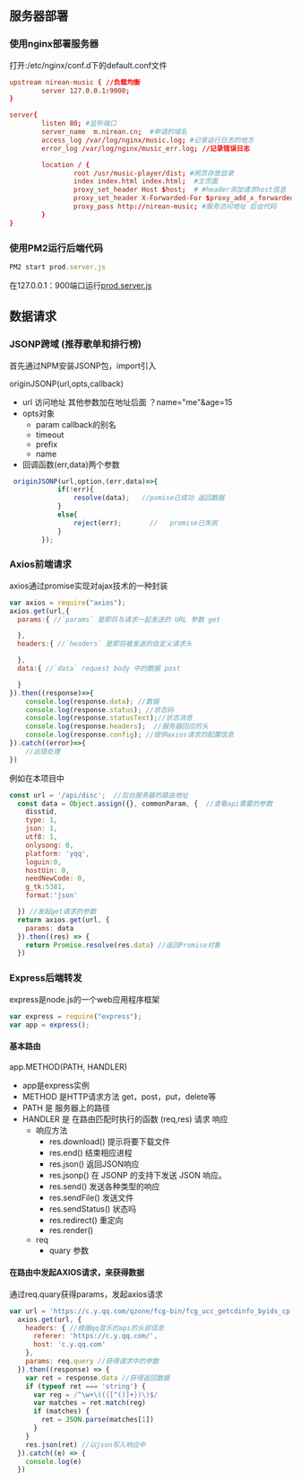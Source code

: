 ## 服务器部署
### 使用nginx部署服务器
打开:/etc/nginx/conf.d下的default.conf文件
```conf
upstream nirean-music { //负载均衡
        server 127.0.0.1:9000;
}

server{
        listen 80; #监听端口
        server_name  m.nirean.cn;  #申请的域名
        access_log /var/log/nginx/music.log; #记录运行日志的地方
        error_log /var/log/nginx/music_err.log; //记录错误日志

        location / {
                root /usr/music-player/dist; #网页存放目录
                index index.html index.html;  #主页面
                proxy_set_header Host $host;  # #header添加请求host信息
                proxy_set_header X-Forwarded-For $proxy_add_x_forwarded_for; # 增加代理记录
                proxy_pass http://nirean-music; #服务访问地址 后台代码
        }
}

```
### 使用PM2运行后端代码
```js
PM2 start prod.server.js
```
在127.0.0.1：900端口运行[prod.server.js](./prod.server.js)

## 数据请求

### JSONP跨域 (推荐歌单和排行榜)
首先通过NPM安装JSONP包，import引入

originJSONP(url,opts,callback)
* url 访问地址 其他参数加在地址后面 ？name="me"&age=15
* opts对象
  * param callback的别名
  * timeout
  * prefix
  * name 
* 回调函数(err,data)两个参数
```js
 originJSONP(url,option,(err,data)=>{
            if(!err){
                resolve(data);   //pomise已成功 返回数据
            }
            else{
                reject(err);       //   promise已失败
            }
        });
```
### Axios前端请求
axios通过promise实现对ajax技术的一种封装
```js
var axios = require("axios");
axios.get(url,{
  params:{ //`params` 是即将与请求一起发送的 URL 参数 get

  },
  headers:{ //`headers` 是即将被发送的自定义请求头

  },
  data:{ //`data` request body 中的数据 post

  }
}).then((response)=>{ 
    console.log(response.data); //数据
    console.log(response.status); //状态码
    console.log(response.statusText);//状态消息
    console.log(response.headers);  //服务器回应的头
    console.log(response.config); //提供axios请求的配置信息
}).catch((error)=>{
    //出错处理
})
```
例如在本项目中
```js
const url = '/api/disc';  //后台服务器的路由地址
  const data = Object.assign({}, commonParam, {  //查看api需要的参数
    disstid,
    type: 1,
    json: 1,
    utf8: 1,
    onlysong: 0,
    platform: 'yqq',
    loguin:0,
    hostUin: 0,
    needNewCode: 0,
    g_tk:5381,
    format:'json'

  }) //发起get请求的参数
  return axios.get(url, {
    params: data
  }).then((res) => {
    return Promise.resolve(res.data) //返回Promise对象
  })
```

### Express后端转发 
express是node.js的一个web应用程序框架
```js
var express = require("express");
var app = express();
```
#### 基本路由
app.METHOD(PATH, HANDLER)
* app是express实例
* METHOD 是HTTP请求方法 get，post，put，delete等
* PATH 是 服务器上的路径
* HANDLER 是 在路由匹配时执行的函数 (req,res) 请求 响应
  * 响应方法
    * res.download() 提示将要下载文件
    * res.end() 结束相应进程
    * res.json()  返回JSON响应
    * res.jsonp() 在 JSONP 的支持下发送 JSON 响应。
    * res.send() 发送各种类型的响应
    * res.sendFile() 发送文件
    * res.sendStatus() 状态吗
    * res.redirect()  重定向
    * res.render()  
  * req
    * quary 参数

#### 在路由中发起AXIOS请求，来获得数据
通过req.quary获得params，发起axios请求
```js
var url = 'https://c.y.qq.com/qzone/fcg-bin/fcg_ucc_getcdinfo_byids_cp.fcg'
  axios.get(url, {
    headers: { //根据qq音乐的api的头部信息
      referer: 'https://c.y.qq.com/',
      host: 'c.y.qq.com'
    },
    params: req.query //获得请求中的参数
  }).then((response) => {
    var ret = response.data //获得返回数据
    if (typeof ret === 'string') {
      var reg = /^\w+\(({[^()]+})\)$/
      var matches = ret.match(reg)
      if (matches) {
        ret = JSON.parse(matches[1])
      }
    }
    res.json(ret) //以json写入响应中
  }).catch((e) => {
    console.log(e)
  })
```